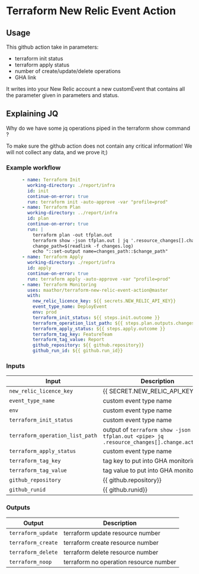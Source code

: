 # Terraform New Relic Event Action

## Usage

This github action take in parameters:
- terraform init status
- terraform apply status
- number of create/update/delete operations
- GHA link

It writes into your New Relic account a new customEvent that contains all the parameter given in parameters and status.

## Explaining JQ

Why do we have some jq operations piped in the terraform show command ?

To make sure the github action does not contain any critical information!
We will not collect any data, and we prove it;)

### Example workflow

```yaml
      - name: Terraform Init
        working-directory: ./report/infra
        id: init
        continue-on-error: true
        run: terraform init -auto-approve -var "profile=prod"
      - name: Terraform Plan
        working-directory: ../report/infra
        id: plan
        continue-on-error: true
        run: |
          terraform plan -out tfplan.out
          terraform show -json tfplan.out | jq '.resource_changes[].change.actions[]' > changes.log
          change_path=$(readlink -f changes.log)
          echo "::set-output name=changes_path::$change_path"
      - name: Terraform Apply
        working-directory: ./report/infra
        id: apply
        continue-on-error: true
        run: terraform apply -auto-approve -var "profile=prod"
      - name: Terraform Monitoring
        uses: maathor/terraform-new-relic-event-action@master
        with:
          new_relic_licence_key: ${{ secrets.NEW_RELIC_API_KEY}}
          event_type_name: DeployEvent
          env: prod
          terraform_init_status: ${{ steps.init.outcome }}
          terraform_operation_list_path: ${{ steps.plan.outputs.changes_path}}
          terraform_apply_status: ${{ steps.apply.outcome }}
          terraform_tag_key: FeatureTeam
          terraform_tag_value: Report
          github_repository: ${{ github.repository}}
          github_run_id: ${{ github.run_id}}
```

### Inputs

| Input                                             | Description                                        |
|------------------------------------------------------|-----------------------------------------------|
| `new_relic_licence_key`  | {{ SECRET.NEW_RELIC_API_KEY}}    |
| `event_type_name`   | custom event type name    |
| `env`   | custom event type name    |
| `terraform_init_status`   | custom event type name    |
| `terraform_operation_list_path`   | output of `terraform show -json tfplan.out <pipe> jq .resource_changes[].change.actions[]`    |
| `terraform_apply_status`   | custom event type name    |
| `terraform_tag_key`   | tag key to put into GHA monitoring    |
| `terraform_tag_value`   | tag value to put into GHA monitoring    |
| `github_repository`   | {{ github.repository}}    |
| `github_runid`   | {{ github.runid}}    |

### Outputs

| Output                                             | Description                                        |
|------------------------------------------------------|-----------------------------------------------|
| `terraform_update`  | terraform update resource number    |
| `terraform_create`  | terraform create resource number    |
| `terraform_delete`  | terraform delete resource number    |
| `terraform_noop`  | terraform no operation resource number    |